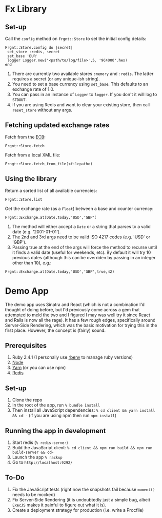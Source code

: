 # Fx Library

## Set-up

Call the `config` method on `Frgnt::Store` to set the initial config details:
```
Frgnt::Store.config do |secret|
 set_store :redis, secret
 set_base 'EUR'
 logger Logger.new('<path/to/log/file>',5, '9C4000'.hex)
end
```
1. There are currently two available stores `:memory` and `:redis`.  The latter requires a secret (or any unique-ish string).
2. You need to set a base currency using `set_base`. This defaults to an exchange rate of 1.0.
3. You can pass in an instance of `Logger` to `logger`. If you don't it will log to `STDOUT`.
4. If you are using Redis and want to clear your existing store, then call `reset_store` without any args.

## Fetching updated exchange rates

Fetch from the [ECB](http://www.ecb.europa.eu/stats/eurofxref/eurofxref-hist-90d.xml):
```
Frgnt::Store.fetch
```
Fetch from a local XML file:
```
Frngt::Store.fetch_from_file(<filepath>)
```

## Using the library

Return a sorted list of all available currencies:

```
Frgnt::Store.list
```
Get the exchange rate (as a `Float`) between a base and counter currency:
```
Frgnt::Exchange.at(Date.today,'USD','GBP')
```
1. The method will either accept a `Date` or a string that parses to a valid date (e.g. '2001-01-01').
2. The 2nd and 3rd args need to be valid ISO 4217 codes (e.g. 'USD' or 'GBP').
3. Passing true at the end of the args will force the method to recurse until it finds a valid date (useful for weekends, etc). By default it will try 10 previous dates (although this can be overriden by passing in an integer other than 10), e.g.:
```
Frgnt::Exchange.at(Date.today,'USD','GBP',true,42)
```

# Demo App
The demo app uses Sinatra and React (which is not a combination I'd thought of doing before, but I'd previously come across a gem that attempted to meld the two and I figured I may was well try it since React and Rails is now all the rage). It has a few rough edges, specifically around Server-Side Rendering, which was the basic motivation for trying this in the first place.  However, the concept is (fairly) sound.

## Prerequisites

1. Ruby 2.4.1 (I personally use [rbenv](https://github.com/rbenv/rbenv) to manage ruby versions)
2. [Node](https://nodejs.org/en/)
3. [Yarn](https://yarnpkg.com/lang/en/docs/install/) (or you can use npm)
4. [Redis](https://redis.io/)

## Set-up

1. Clone the repo
2. In the root of the app, run ```% bundle install```
3. Then install all JavaScript dependencies: ```% cd client && yarn install && cd -``` (if you are using npm  then run `npm install`)

## Running the app in development

1. Start redis (`% redis-server`)
2. Build the JavaScript client: ```% cd client && npm run build && npm run build-server && cd-```
3. Launch the app ```% rackup```
4. Go to ```http://localhost:9292/```

## To-Do

1. Fix the JavaScript tests (right now the snapshots fail because `moment()` needs to be mocked)
2. Fix Server-Side Rendering (it is undoubtedly just a simple bug, albeit `ExecJS` makes it painful to figure out what it is).
3. Create a deployment strategy for production (i.e. write a Procfile)
